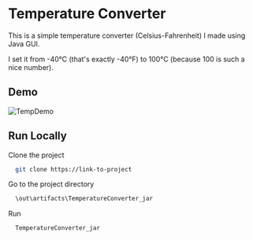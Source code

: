 
# Temperature Converter

This is a simple temperature converter (Celsius-Fahrenheit) I made using Java GUI.

I set it from -40°C (that's exactly -40°F) to 100°C (because 100 is such a nice number).

## Demo

![TempDemo](https://user-images.githubusercontent.com/97113363/169473366-5728ffee-5836-4884-aecb-c6cae73d9b46.gif)


## Run Locally

Clone the project

```bash
  git clone https://link-to-project
```

Go to the project directory

```bash
  \out\artifacts\TemperatureConverter_jar
```

Run

```bash
  TemperatureConverter_jar
```
